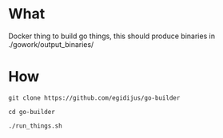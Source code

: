 # What

Docker thing to build go things, this should produce binaries in ./gowork/output_binaries/


# How

```
git clone https://github.com/egidijus/go-builder

cd go-builder

./run_things.sh

```
